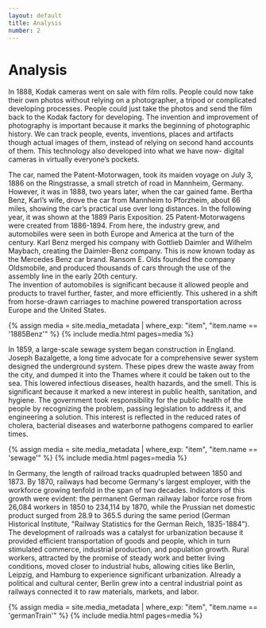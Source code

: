 ```yaml
---
layout: default
title: Analysis
number: 2
---
```


# Analysis

In 1888, Kodak cameras went on sale with film rolls. People could now take their own photos without relying on a photographer, a tripod or complicated developing processes. People could just take the photos and send the film back to the Kodak factory for developing. 
The invention and improvement of photography is important because it marks the beginning of photographic history. We can track people, events, inventions, places and artifacts though actual images of them, instead of relying on second hand accounts of them. This technology also developed into what we have now- digital cameras in virtually everyone’s pockets.

The car, named the Patent-Motorwagen, took its maiden voyage on July 3, 1886 on the Ringstrasse, a small stretch of road in Mannheim, Germany. However, it was in 1888, two years later, when the car gained fame. Bertha Benz, Karl’s wife, drove the car from Mannheim to Pforzheim, about 66 miles, showing the car’s practical use over long distances. In the following year, it was shown at the 1889 Paris Exposition. 25 Patent-Motorwagens were created from 1886-1894.
From here, the industry grew, and automobiles were seen in both Europe and America at the turn of the century. Karl Benz merged his company with Gottlieb Daimler and Wilhelm Maybach, creating the Daimler-Benz company. This is now known today as the Mercedes Benz car brand. Ransom E. Olds founded the company Oldsmobile, and produced thousands of cars through the use of the assembly line in the early 20th century.  
The invention of automobiles is significant because it allowed people and products to travel further, faster, and more efficiently. This ushered in a shift from horse-drawn carriages to machine powered transportation across Europe and the United States.

{% assign media = site.media_metadata | where_exp: "item", "item.name == '1885Benz'" %}
{% include media.html pages=media %}

  In 1859, a large-scale sewage system began construction in England. Joseph Bazalgette, a long time advocate for a comprehensive sewer system designed the underground system. These pipes drew the waste away from the city, and dumped it into the Thames where it could be taken out to the sea. This lowered infectious diseases, health hazards, and the smell.
  This is significant because it marked a new interest in public health, sanitation, and hygiene. The government took responsibility for the public health of the people by recognizing the problem, passing legislation to address it, and engineering a solution. This interest is reflected in the reduced rates of cholera, bacterial diseases and waterborne pathogens compared to earlier times.

{% assign media = site.media_metadata | where_exp: "item", "item.name == 'sewage'" %}
{% include media.html pages=media %}

In Germany, the length of railroad tracks quadrupled between 1850 and 1873. By 1870, railways had become Germany's largest employer, with the workforce growing tenfold in the span of two decades. Indicators of this growth were evident: the permanent German railway labor force rose from 26,084 workers in 1850 to 234,114 by 1870, while the Prussian net domestic product surged from 28.9 to 365.5 during the same period (German Historical Institute, "Railway Statistics for the German Reich, 1835-1884"). The development of railroads was a catalyst for urbanization because it provided efficient transportation of goods and people, which in turn stimulated commerce, industrial production, and population growth. Rural workers, attracted by the promise of steady work and better living conditions, moved closer to industrial hubs, allowing cities like Berlin, Leipzig, and Hamburg to experience significant urbanization. Already a political and cultural center, Berlin grew into a central industrial point as railways connected it to raw materials, markets, and labor.

{% assign media = site.media_metadata | where_exp: "item", "item.name == 'germanTrain'" %}
{% include media.html pages=media %}







